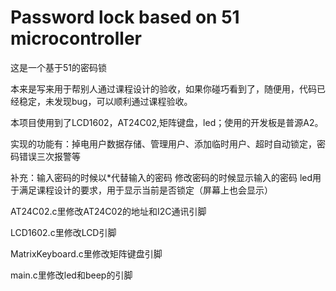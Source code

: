 # Password lock based on 51 microcontroller
这是一个基于51的密码锁


本来是写来用于帮别人通过课程设计的验收，如果你碰巧看到了，随便用，代码已经稳定，未发现bug，可以顺利通过课程验收。


本项目使用到了LCD1602，AT24C02,矩阵键盘，led；使用的开发板是普源A2。



实现的功能有：掉电用户数据存储、管理用户、添加临时用户、超时自动锁定，密码错误三次报警等


补充：输入密码的时候以*代替输入的密码
      修改密码的时候显示输入的密码
      led用于满足课程设计的要求，用于显示当前是否锁定（屏幕上也会显示）



AT24C02.c里修改AT24C02的地址和I2C通讯引脚


LCD1602.c里修改LCD引脚

MatrixKeyboard.c里修改矩阵键盘引脚

main.c里修改led和beep的引脚
